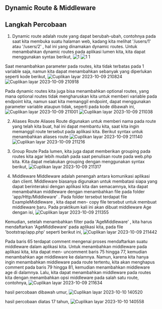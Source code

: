 ## Dynamic Route & Middleware

## Langkah Percobaan

1. Dynamic route adalah route yang dapat berubah-ubah, contohnya pada saat kita membuka suatu halaman web, kadang kita melihat '/users/1' atau '/users/2' , hal ini yang dinamakan dynamic routes. Untuk menambahkan dynamic routes pada aplikasi lumen kita, kita dapat menggunakan
syntax berikut,
![1](https://github.com/dimassputro28/Praktikum-PEMIN/assets/145313055/048efbab-1010-47f4-b3d4-19ce8a953c56)
![1 1](https://github.com/dimassputro28/Praktikum-PEMIN/assets/145313055/baab2d70-6ab0-44a0-b082-6ec7bcad3c2b)

Saat menambahkan parameter pada routes, kita tidak terbatas pada 1 variable saja, namun kita dapat menambahkan sebanyak yang diperlukan seperti kode berikut,
![Cuplikan layar 2023-10-09 210824](https://github.com/dimassputro28/Praktikum-PEMIN/assets/145313055/0ce5cdfe-a137-4ffb-9c54-48473aa668e2)
![Cuplikan layar 2023-10-09 210918](https://github.com/dimassputro28/Praktikum-PEMIN/assets/145313055/e00a615e-0e60-4969-8e06-083985eb7f4e)

Pada dynamic routes kita juga bisa menambahkan optional routes, yang mana optional routes tidak mengharuskan kita untuk memberi variable pada endpoint kita, namun saat kita memanggil endpoint, dapat menggunakan parameter variable ataupun tidak, seperti pada kode dibawah ini,
![Cuplikan layar 2023-10-09 211001](https://github.com/dimassputro28/Praktikum-PEMIN/assets/145313055/d4277d76-ac4d-465c-8248-951e5ceb8496)
![Cuplikan layar 2023-10-09 211038](https://github.com/dimassputro28/Praktikum-PEMIN/assets/145313055/38302491-20d5-4583-b4a1-44f8016670ed)



2. Aliases Route
Aliases Route digunakan untuk memberi nama pada route yang telah kita buat, hal ini dapat membantu kita, saat kita ingin memanggil route tersebut pada aplikasi kita. Berikut syntax
untuk menambahkan aliases route
![Cuplikan layar 2023-10-09 211140](https://github.com/dimassputro28/Praktikum-PEMIN/assets/145313055/a1d2c949-ebfd-40f9-8b8c-d0b32ab5eb04)
![Cuplikan layar 2023-10-09 211216](https://github.com/dimassputro28/Praktikum-PEMIN/assets/145313055/97cba24e-2486-4e1b-a10e-665e31a3c461)


   
3. Group Route
  Pada lumen, kita juga dapat memberikan grouping pada routes kita agar lebih mudah pada saat penulisan route pada web.php kita. Kita dapat melakukan grouping dengan
menggunakan syntax berikut,
![Cuplikan layar 2023-10-09 211317](https://github.com/dimassputro28/Praktikum-PEMIN/assets/145313055/96462aee-0a59-4fa2-9e78-0fed1b55ea9d)

4. Middleware
   Middleware adalah penengah antara komunikasi aplikasi dan client. Middleware biasanya digunakan untuk membatasi siapa yang dapat berinteraksi dengan aplikasi kita dan
semacamnya, kita dapat menambahkan middleware dengan menambahkan file pada folder 'app/Http/Middleware' . Pada folder tersebut terdapat file ExampleMiddleware , kita dapat men-
copy file tersebut untuk membuat middleware baru.
Pada praktikum kali ini akan dibuat middleware Age dengan isi,
![Cuplikan layar 2023-10-09 211355](https://github.com/dimassputro28/Praktikum-PEMIN/assets/145313055/91b02b7a-a7c8-4169-bb6d-df45abb4baf6)

Kemudian, setelah menambahkan filter pada 'AgeMiddleware' , kita harus mendaftarkan 'AgeMiddleware' pada aplikasi kita, pada file 'bootstrap/app.php' seperti berikut ini,
![Cuplikan layar 2023-10-09 211442](https://github.com/dimassputro28/Praktikum-PEMIN/assets/145313055/b494fc16-de4a-4e59-90a9-46c66f54ee20)

Pada baris 65 terdapat comment mengenai proses mendaftarkan suatu middleware dalam aplikasi kita. Untuk menambahkan middleware pada aplikasi kita, kita dapat men- uncomment baris 75 hingga 77, kemudian menambahkan age middleware ke dalamnya.
Namun, karena kita hanya ingin menambahkan middleware pada route tertentu, kita akan menghapus comment pada baris 79 hingga 81, kemudian menambahkan middleware age di dalamnya.
Lalu, kita dapat menambahkan middleware pada routes kita dengan menambahkan opsi middleware pada salah satu route, contohnya,
![Cuplikan layar 2023-10-09 211634](https://github.com/dimassputro28/Praktikum-PEMIN/assets/145313055/1df526d5-fab6-482d-97f4-45a80a72fc1a)

hasil percobaan dibawah umur, 
![Cuplikan layar 2023-10-10 140520](https://github.com/dimassputro28/Praktikum-PEMIN/assets/145313055/8b66685a-7764-454f-ab50-e389c3797277)

hasil percobaan diatas 17 tahun, 
![Cuplikan layar 2023-10-10 140558](https://github.com/dimassputro28/Praktikum-PEMIN/assets/145313055/e2220b21-cede-4cef-b466-b8d0269a92d1)


